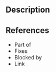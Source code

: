## Description

<!-- EDIT HERE:
Write a brief description of this change.
-->

## References

<!-- Add any reference material here, and delete any that aren't relevant -->

- Part of <!-- If this is part of an issue but doesn't completely finish it, add a link to the issue -->
- Fixes <!-- If this fixes an issue (and that issue should be auot-closed after the PR) add a link to the issue -->
- Blocked by <!-- If this PR builds off another under-review PR, add a link to the under-review PR here -->
- Link <!-- Add any links to reference material like a web site or slack conversation etc. -->
